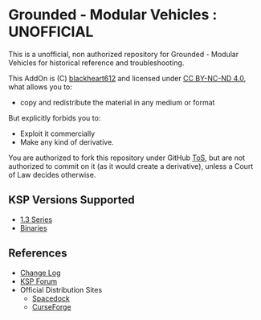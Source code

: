 # Grounded - Modular Vehicles : UNOFFICIAL

This is a unofficial, non authorized repository for Grounded - Modular Vehicles for historical reference and troubleshooting.

This AddOn is (C) [blackheart612](https://spacedock.info/profile/blackheart612) and licensed under [CC BY-NC-ND 4.0](https://creativecommons.org/licenses/by-nc-nd/4.0/?), what allows you to:

* copy and redistribute the material in any medium or format

But explicitly forbids you to:

* Exploit it commercially
* Make any kind of derivative.

You are authorized to fork this repository under GitHub [ToS](https://help.github.com/articles/github-terms-of-service/), but are not authorized to commit on it (as it would create a derivative), unless a Court of Law decides otherwise.

## KSP Versions Supported

* [1.3 Series](https://github.com/net-lisias-ksp/gmv/tree/1.3)
* [Binaries](./Archive)

## References

* [Change Log](./CHANGE_LOG.md)
* [KSP Forum](https://forum.kerbalspaceprogram.com/index.php?/topic/171377-13x14x-grounded-modular-vehicles-r30l-breaks-old-crafts-engine-on-chassis-new-paint-variant-ported-back-to-13x-fixes-jul-20-2018/)
* Official Distribution Sites
	* [Spacedock](https://spacedock.info/mod/1715/Grounded%20-%20Modular%20Vehicles)
	* [CurseForge](https://www.curseforge.com/kerbal/ksp-mods/grounded-modular-vehicles)

